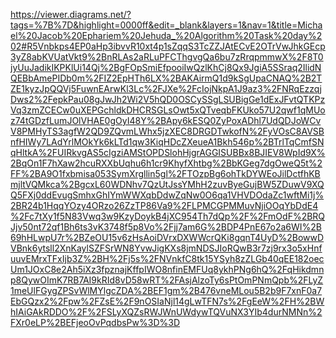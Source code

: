 https://viewer.diagrams.net/?tags=%7B%7D&highlight=0000ff&edit=_blank&layers=1&nav=1&title=Michael%20Jacob%20Ephariem%20Jehuda_%20Algorithm%20Task%20day%202#R5Vnbkps4EP0aHp3ibvvR10xt4p1sZqqS3TcZZJAtECvE2OTrVwJhkGEcp3yZ8abKVUatVkt9%2BnRLAs2aRLuPFCThgvgQa6bu7zRrqpmmwX%2F8T0jyUuJadikIKPKlUi14Qj%2BgFOpSmiEfpooiIwQzlKhCj8Qx9JgiA5SSraq2IlidNQEBbAmePIDb0m%2FIZ2EpHTh6LX%2BAKAirmQ1d9kSgUpaCNAQ%2B2TZE1kyzJpQQVj5FuwnEArwKl3Lc%2FJXe%2FcIojNkpA1J9az3%2FNRqEzzqjDws2%2FepkPau08gJwJh2Wi2V5hQD0OSCySSgLSUBigGe1dExJFvtQTKPzVq3zmZCECw0uXEPGchldkDHCRSGLsOwt5xQTveqbFKUko57U2qwf1qMUoz74tGDzfLumJOlVHAE0gOyI48Y%2BApy6kESQ0ZyPoxADhl7UdQDJoWCvV8PMHyTS3agfW2QD9ZQvmLWhx5jzXEC8DRGDTwkofN%2FyVOsC8AVSBnfHIWy7LAdYrlMOkYk6kLTd1qw3KiqHDcZXeueA1Bkh546p%2BTrlTqCmfSNqHltkA%2FUIRkvgAS5cIgziAMStOPDSlohHjgrAGGISUBBx8BJIEV8WpId9X%2BqOn1F7hXaw2hcuRXXbUqhu6h1cr9KhyfXhtbg%2BbKGeg7dgOweQ5t%2FF%2BA9O1fxbmisa053SymXrgllin5gl%2FTOzpBg6ohTkDYWEoJilDctfhKBmjltVQMkca%2BgcxL60WDNhv7QzUtJssYMhH2zuvByeGujBW5ZDuwV9XQQ5FXj0ddEvugSmhxGhIYmWWXqbDdwZqNw0O6qa1VHVDOdaZc1wftMi1j%2BR24b1HqqYOzy4ORzo26ZzTP86Va9%2FLPMCGPMMuvNjiOOqYbDdE4%2Fc7tXy1f5N83Vwq3w9KzyDoykB4jXC954Th7dQp%2F%2FmOdF%2BRQJjv50nt72qf1Bh6ts3vK3748f5p8Vo%2Fjj7am6G%2BDP4PnE67o2a6WI%2B69hHLwpU7r%2BZeOU15v6zHsAoiDVrxDXWWcrQKi8gqnT4UyD%2BowwDVBnk6ytsll2XnKaylSZFSrWN8YvwJigKXs8jmNDSJIoRQwB3r7zj9rx3o5xHnfuuvEMrxTFxIjb3Z%2BH%2Fj5s%2FNVnkfC8tk15YSyh8zZLGb40qEE182oecUm1JOxC8e2Ah5iXz3fpznajKffpIWO8nfinEMFUq8ykhPNg6hQ%2FqHikdmnp8QywOImK7RB7AI9kRId8vD58wRT%2FAsjAlzoTy6sPtOmPNmQpb%2FLyZ1meUlFGygZPSvWlMYlgcZDA%2BEF1gm%2B476vneMLou5B2b9F7xnF0a7EbGQzx2%2Fpw%2FZsE%2F9nOSIaNjl14gLwTFN7s%2FgEeW%2FH%2BWhIAiGAkRDDO%2F%2FSLyXQZsRWJWnUWdywTQVuNX3YIb4durNMNn%2FXr0eLP%2BEFjeoOvPqdbsPw%3D%3D